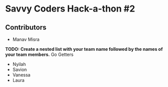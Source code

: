 # Savvy Coders Hack-a-thon #2

## Contributors

+ Manav Misra

**TODO: Create a nested list with your team name followed by the names of your team members.**
Go Getters
<ul>
<li>Nyilah</li>
<li>Savion</li>
<li>Vanessa</li>
<li>Laura</li>
</ul>

